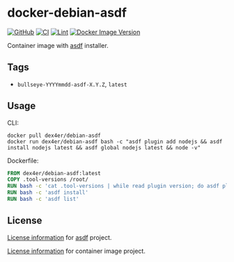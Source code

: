 # docker-debian-asdf

[![GitHub](https://img.shields.io/github/v/tag/dex4er/docker-debian-asdf)](https://github.com/dex4er/docker-debian-asdf)
[![CI](https://github.com/dex4er/docker-debian-asdf/actions/workflows/ci.yaml/badge.svg)](https://github.com/dex4er/docker-debian-asdf/actions/workflows/ci.yaml)
[![Lint](https://github.com/dex4er/docker-debian-asdf/actions/workflows/lint.yaml/badge.svg)](https://github.com/dex4er/docker-debian-asdf/actions/workflows/lint.yaml)
[![Docker Image Version](https://img.shields.io/docker/v/dex4er/debian-asdf/latest?label=docker&logo=docker)](https://hub.docker.com/r/dex4er/debian-asdf)

Container image with [asdf](https://asdf-vm.com/) installer.

## Tags

- `bullseye-YYYYmmdd-asdf-X.Y.Z`, `latest`

## Usage

CLI:

```shell
docker pull dex4er/debian-asdf
docker run dex4er/debian-asdf bash -c "asdf plugin add nodejs && asdf install nodejs latest && asdf global nodejs latest && node -v"
```

Dockerfile:

```Dockerfile
FROM dex4er/debian-asdf:latest
COPY .tool-versions /root/
RUN bash -c 'cat .tool-versions | while read plugin version; do asdf plugin add $plugin; done'
RUN bash -c 'asdf install'
RUN bash -c 'asdf list'
```

## License

[License information](https://github.com/asdf-vm/asdf/blob/master/LICENSE) for
[asdf](https://asdf-vm.com/) project.

[License
information](https://github.com/dex4er/docker-debian-asdf/blob/main/LICENSE) for
container image project.

